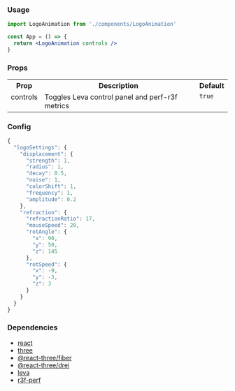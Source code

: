 ### Usage

```jsx
import LogoAnimation from './components/LogoAnimation'

const App = () => {
  return <LogoAnimation controls />
}
```

### Props

<table>
  <tr>
    <th valign="top">
    Prop
    </th>
    <th valign="top">
    Description 
    </th>
    <th valign="top">
    Default 
    </th>
  </tr>
  <tr>
    <td valign="top">
    controls
    </td>
    <td valign="top">
    Toggles Leva control panel and perf-r3f metrics
    </td>
    <td valign="top"><code>true</code></td>
  <tr>
</table>

### Config

```js
{
  "logoSettings": {
    "displacement": {
      "strength": 1,
      "radius": 1,
      "decay": 0.5,
      "noise": 1,
      "colorShift": 1,
      "frequency": 1,
      "amplitude": 0.2
    },
    "refraction": {
      "refractionRatio": 17,
      "mouseSpeed": 20,
      "rotAngle": {
        "x": 90,
        "y": 50,
        "z": 145
      },
      "rotSpeed": {
        "x": -9,
        "y": -3,
        "z": 3
      }
    }
  }
}

```

### Dependencies

<ul>
  <li><a href="https://github.com/facebook/react">react</a></li>
  <li><a href="https://github.com/mrdoob/three.js/">three</a></li>
  <li><a href="https://github.com/pmndrs/react-three-fiber">@react-three/fiber</a></li>
  <li><a href="https://github.com/pmndrs/drei">@react-three/drei</a></li>
  <li><a href="https://github.com/pmndrs/leva">leva</a></li>
  <li><a href="https://github.com/utsuboco/r3f-perf">r3f-perf</a></li>
</ul>
